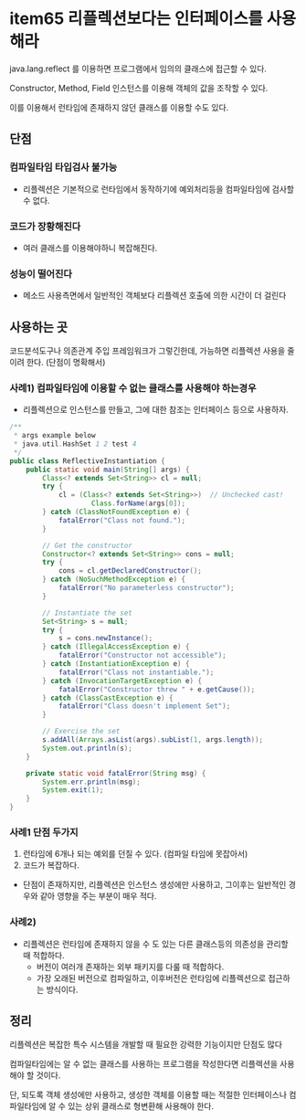 # item65 리플렉션보다는 인터페이스를 사용해라



java.lang.reflect 를 이용하면 프로그램에서 임의의 클래스에 접근할 수 있다.

Constructor, Method, Field 인스턴스를 이용해 객체의 값을 조작할 수 있다.

이를 이용해서 런타임에 존재하지 않던 클래스를 이용할 수도 있다.



## 단점



### 컴파일타임 타입검사 불가능

- 리플렉션은 기본적으로 런타임에서 동작하기에 예외처리등을 컴파일타임에 검사할 수 없다.

### 코드가 장황해진다

- 여러 클래스를 이용해야하니 복잡해진다.

### 성능이 떨어진다

- 메소드 사용측면에서 일반적인 객체보다 리플렉션 호출에 의한 시간이 더 걸린다



## 사용하는 곳

코드분석도구나 의존관계 주입 프레임워크가 그렇긴한데, 가능하면 리플렉션 사용을 줄이려 한다. (단점이 명확해서)



### 사례1) 컴파일타임에 이용할 수 없는 클래스를 사용해야 하는경우

- 리플렉션으로 인스턴스를 만들고, 그에 대한 참조는 인터페이스 등으로 사용하자.

~~~java
/**
 * args example below
 * java.util.HashSet 1 2 test 4
 */
public class ReflectiveInstantiation {
    public static void main(String[] args) {
        Class<? extends Set<String>> cl = null;
        try {
            cl = (Class<? extends Set<String>>)  // Unchecked cast!
                    Class.forName(args[0]);
        } catch (ClassNotFoundException e) {
            fatalError("Class not found.");
        }

        // Get the constructor
        Constructor<? extends Set<String>> cons = null;
        try {
            cons = cl.getDeclaredConstructor();
        } catch (NoSuchMethodException e) {
            fatalError("No parameterless constructor");
        }

        // Instantiate the set
        Set<String> s = null;
        try {
            s = cons.newInstance();
        } catch (IllegalAccessException e) {
            fatalError("Constructor not accessible");
        } catch (InstantiationException e) {
            fatalError("Class not instantiable.");
        } catch (InvocationTargetException e) {
            fatalError("Constructor threw " + e.getCause());
        } catch (ClassCastException e) {
            fatalError("Class doesn't implement Set");
        }

        // Exercise the set
        s.addAll(Arrays.asList(args).subList(1, args.length));
        System.out.println(s);
    }

    private static void fatalError(String msg) {
        System.err.println(msg);
        System.exit(1);
    }
}
~~~

### 사례1 단점 두가지

1. 런타임에 6개나 되는 예외를 던질 수 있다. (컴파일 타임에 못잡아서)
2. 코드가 복잡하다.

- 단점이 존재하지만, 리플렉션은 인스턴스 생성에만 사용하고, 그이후는 일반적인 경우와 같아 영향을 주는 부분이 매우 적다.



### 사례2)

- 리플렉션은 런타임에 존재하지 않을 수 도 있는 다른 클래스등의 의존성을 관리할 때 적합하다.
  - 버전이 여러개 존재하는 외부 패키지를 다룰 때 적합하다.
  - 가장 오래된 버전으로 컴파일하고, 이후버전은 런타임에 리플렉션으로 접근하는 방식이다.







## 정리

리플렉션은 복잡한 특수 시스템을 개발할 때 필요한 강력한 기능이지만 단점도 많다

컴파일타임에는 알 수 없는 클래스를 사용하는 프로그램을 작성한다면 리플렉션을 사용해야 할 것이다.

단, 되도록 객체 생성에만 사용하고, 생성한 객체를 이용할 때는 적절한 인터페이스나 컴파일타임에 알 수 있는 상위 클래스로 형변환해 사용해야 한다.